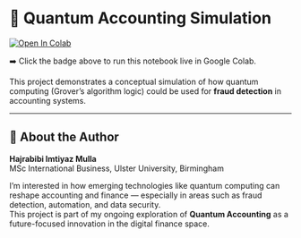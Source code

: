 # 💼 Quantum Accounting Simulation

[![Open In Colab](https://colab.research.google.com/assets/colab-badge.svg)](https://colab.research.google.com/github/hajra2003/quantum-accounting-simulation/blob/main/Quantum_Accounting_Simulation.ipynb)

➡️ Click the badge above to run this notebook live in Google Colab.

This project demonstrates a conceptual simulation of how quantum computing (Grover’s algorithm logic) could be used for **fraud detection** in accounting systems.

---

## 👤 About the Author

**Hajrabibi Imtiyaz Mulla**  
MSc International Business, Ulster University, Birmingham

I’m interested in how emerging technologies like quantum computing can reshape accounting and finance — especially in areas such as fraud detection, automation, and data security.  
This project is part of my ongoing exploration of **Quantum Accounting** as a future-focused innovation in the digital finance space.

